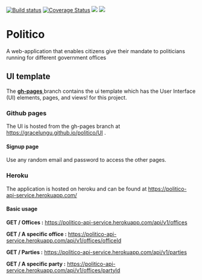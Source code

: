 <p> <a href='https://travis-ci.com/gracelungu/politico'><img src='https://travis-ci.com/gracelungu/politico.svg?branch=develop' alt='Build status' /></a>   <a href='https://coveralls.io/github/gracelungu/politico?branch=develop'><img src='https://coveralls.io/repos/github/gracelungu/politico/badge.svg?branch=develop&kill_cache=1' alt='Coverage Status' /></a>   <a href="https://codeclimate.com/github/gracelungu/politico/maintainability"><img src="https://api.codeclimate.com/v1/badges/34cfd0c34cd614c8481e/maintainability" /></a>   <a href="https://codeclimate.com/github/gracelungu/politico/test_coverage"><img src="https://api.codeclimate.com/v1/badges/34cfd0c34cd614c8481e/test_coverage" /></a></p>

# Politico
A web-application that enables citizens give their mandate to politicians running for different government offices

## UI template
The <a href="https://github.com/gracelungu/politico/tree/gh-pages"><b>gh-pages</b> </a> branch contains the ui template which has the User Interface (UI) elements, pages, and views! for this project.

### Github pages
The UI is hosted from the gh-pages branch at <a href="https://gracelungu.github.io/politico/UI">https://gracelungu.github.io/politico/UI</a> .

#### Signup page
Use any random email and password to access the other pages.

### Heroku
The application is hosted on heroku and can be found at <a href="https://politico-api-service.herokuapp.com/">https://politico-api-service.herokuapp.com/</a>

#### Basic usage
<b>GET / Offices :</b> https://politico-api-service.herokuapp.com/api/v1/offices

<b>GET / A specific office :</b> https://politico-api-service.herokuapp.com/api/v1/offices/officeId

<b>GET / Parties :</b> https://politico-api-service.herokuapp.com/api/v1/parties

<b>GET / A specific party :</b> https://politico-api-service.herokuapp.com/api/v1/offices/partyId
